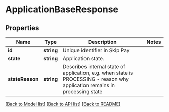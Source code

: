 # ApplicationBaseResponse

## Properties

Name | Type | Description | Notes
------------ | ------------- | ------------- | -------------
**id** | **string** | Unique identifier in Skip Pay |
**state** | **string** | Application state. |
**stateReason** | **string** | Describes internal state of application, e.g. when state is PROCESSING - reason why application remains in processing state |

[[Back to Model list]](../../README.md#models) [[Back to API list]](../../README.md#endpoints) [[Back to README]](../../README.md)
